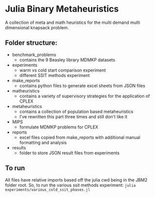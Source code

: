 # Julia Binary Metaheuristics

A collection of meta and math heuristics for the multi demand multi dimensional
knapsack problem.

## Folder structure:

- benchmark_problems
	- contains the 9 Beasley library MDMKP datasets
- experiments
	- warm vs cold start comparison experiment
	- different SSIT methods experiment
- make_reports
	- contains python files to generate excel sheets from JSON files
- matheuristics
	- contains a variety of supervisory strategies for the application of CPLEX
- metaheuristics
	- contains a collection of population based metaheuristics
	- I've rewritten this part three times and still don't like it
- MIPS
	- formulate MDMKP problems for CPLEX
- reports
	- excel files copied from make_reports with additional manual formatting and
	analysis
- results
	- folder to store JSON result files from experiments


## To run

All files have relative imports based off the julia cwd being in the JBM2
folder root. So, to run the various ssit methods experiment:
`julia experiments/various_cold_ssit_phases.jl`
